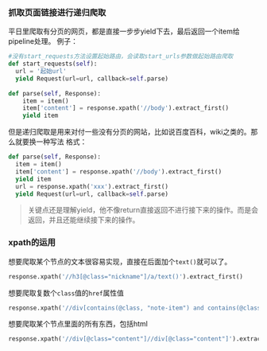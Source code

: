 ### 抓取页面链接进行递归爬取
平日里爬取有分页的网页，都是直接一步步yield下去，最后返回一个item给pipeline处理。
例子：
```python
#没有start_requests方法设置起始路由，会读取start_urls参数做起始路由爬取
def start_requests(self):
  url = '起始url'
  yield Request(url=url, callback=self.parse)
 
def parse(self, Response):
    item = item()
    item['content'] = response.xpath('//body').extract_first()
    yield item
```
但是递归爬取是用来对付一些没有分页的网站，比如说百度百科，wiki之类的。那么就要换一种写法
格式：
```python
def parse(self, Response):
  item = item()
  item['content'] = response.xpath('//body').extract_first()
  yield item
  url = response.xpath('xxx').extract_first()
  yield Request(url=url, callback=self.parse)
```
>关键点还是理解yield，他不像return直接返回不进行接下来的操作。而是会返回，并且还能继续接下来的操作。

### xpath的运用
想要爬取某个节点的文本很容易实现，直接在后面加个`text()`就可以了。
```python
response.xpath('//h3[@class="nickname"]/a/text()').extract_first()
```
想要爬取复数个`class`值的`href`属性值
```python
response.xpath('//div[contains(@class, "note-item") and contains(@class, "note")]//a/@href').extract_first()
```
想要爬取某个节点里面的所有东西，包括html
```python
response.xpath('//div[@class="content"]//div[@class="content"]').extract_first()
```